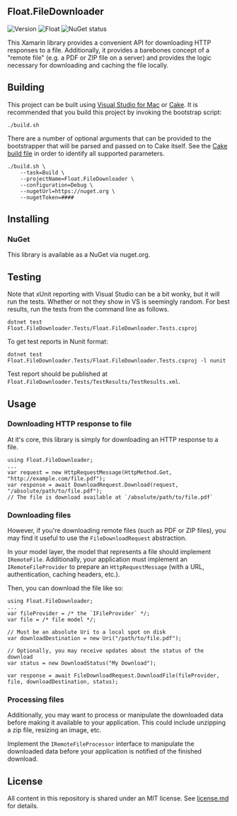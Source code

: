 ## Float.FileDownloader

![Version](https://img.shields.io/badge/version-0.1.0-yellow.svg)
![Float](https://img.shields.io/badge/float-private-red.svg)
![NuGet status](https://img.shields.io/badge/nuget-available-green.svg)

This Xamarin library provides a convenient API for downloading HTTP responses to a file. Additionally, it provides a barebones concept of a "remote file" (e.g. a PDF or ZIP file on a server) and provides the logic necessary for downloading and caching the file locally.

## Building

This project can be built using [Visual Studio for Mac](https://visualstudio.microsoft.com/vs/mac/) or [Cake](https://cakebuild.net/). It is recommended that you build this project by invoking the bootstrap script:

    ./build.sh

There are a number of optional arguments that can be provided to the bootstrapper that will be parsed and passed on to Cake itself. See the [Cake build file](./build.cake) in order to identify all supported parameters.

    ./build.sh \
        --task=Build \
        --projectName=Float.FileDownloader \
        --configuration=Debug \
        --nugetUrl=https://nuget.org \
        --nugetToken=####

## Installing

### NuGet
This library is available as a NuGet via nuget.org.

## Testing

Note that xUnit reporting with Visual Studio can be a bit wonky, but it will run the tests. Whether or not they show in VS is seemingly random. For best results, run the tests from the command line as follows.

    dotnet test Float.FileDownloader.Tests/Float.FileDownloader.Tests.csproj

To get test reports in Nunit format:

    dotnet test Float.FileDownloader.Tests/Float.FileDownloader.Tests.csproj -l nunit

Test report should be published at `Float.FileDownloader.Tests/TestResults/TestResults.xml`.


## Usage

### Downloading HTTP response to file
At it's core, this library is simply for downloading an HTTP response to a file.

    using Float.FileDownloader;
    ...
    var request = new HttpRequestMessage(HttpMethod.Get, "http://example.com/file.pdf");
    var response = await DownloadRequest.Download(request, "/absolute/path/to/file.pdf");
    // The file is download available at `/absolute/path/to/file.pdf`

### Downloading files
However, if you're downloading remote files (such as PDF or ZIP files), you may find it useful to use the `FileDownloadRequest` abstraction.

In your model layer, the model that represents a file should implement `IRemoteFile`. Additionally, your application must implement an `IRemoteFileProvider` to prepare an `HttpRequestMessage` (with a URL, authentication, caching headers, etc.).

Then, you can download the file like so:

    using Float.FileDownloader;
    ...
    var fileProvider = /* the `IFileProvider` */;
    var file = /* file model */;

    // Must be an absolute Uri to a local spot on disk
    var downloadDestination = new Uri("/path/to/file.pdf");

    // Optionally, you may receive updates about the status of the download
    var status = new DownloadStatus("My Download");

    var response = await FileDownloadRequest.DownloadFile(fileProvider, file, downloadDestination, status);

### Processing files
Additionally, you may want to process or manipulate the downloaded data before making it available to your application. This could include unzipping a zip file, resizing an image, etc.

Implement the `IRemoteFileProcessor` interface to manipulate the downloaded data before your application is notified of the finished download.

## License

All content in this repository is shared under an MIT license. See [license.md](./license.md) for details.